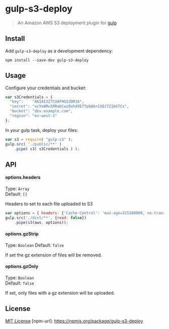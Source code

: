 # gulp-s3-deploy 

> An Amazon AWS S3 deployment plugin for [gulp](https://github.com/wearefractal/gulp)

## Install

Add `gulp-s3-deploy` as a development dependency:

```shell
npm install --save-dev gulp-s3-deploy
```

## Usage

Configure your credentials and bucket: 

```javascript
var s3Credentials = {
  "key":    "AKIAI3Z7CUAFHG53DMJA",
  "secret": "acYxWRu5RRa6CwzQuhdXEfTpbQA+1XQJ7Z1bGTCx",
  "bucket": "dev.example.com",
  "region": "eu-west-1"
};
```

In your gulp task, deploy your files:

```javascript
var s3 = require( "gulp-s3" );
gulp.src( './public/**' )
    .pipe( s3( s3Credentials ) );
```

## API

#### options.headers

Type: `Array`          
Default: `[]`

Headers to set to each file uploaded to S3

```javascript
var options = { headers: {'Cache-Control': 'max-age=315360000, no-transform, public'} }
gulp.src('./dist/**', {read: false})
    .pipe(s3(aws, options));
```

#### options.gzStrip

Type: `Boolean`
Default: `false`

If set the gz extension of files will be removed.

#### options.gzOnly

Type: `Boolean`          
Default: `false`

If set, only files with a gz extension will be uploaded.

## License

[MIT License](http://en.wikipedia.org/wiki/MIT_License)
[npm-url]: https://npmjs.org/package/gulp-s3-deploy

